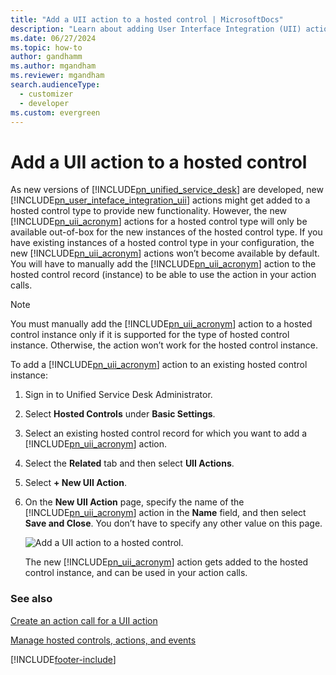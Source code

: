 ```yaml
---
title: "Add a UII action to a hosted control | MicrosoftDocs"
description: "Learn about adding User Interface Integration (UII) actions to a hosted control type to provide new functionality."
ms.date: 06/27/2024
ms.topic: how-to
author: gandhamm
ms.author: mgandham
ms.reviewer: mgandham
search.audienceType: 
  - customizer
  - developer
ms.custom: evergreen
---
```

# Add a UII action to a hosted control
As new versions of [!INCLUDE[pn_unified_service_desk](../includes/pn-unified-service-desk.md)] are developed, new [!INCLUDE[pn_user_inteface_integration_uii](../includes/pn-user-interface-integration-uii.md)] actions might get added to a hosted control type to provide new functionality. However, the new [!INCLUDE[pn_uii_acronym](../includes/pn-uii-acronym.md)] actions for a hosted control type will only be available out-of-box for the new instances of the hosted control type. If you have existing instances of a hosted control type in your configuration, the new [!INCLUDE[pn_uii_acronym](../includes/pn-uii-acronym.md)] actions won’t become available by default. You will have to manually add the [!INCLUDE[pn_uii_acronym](../includes/pn-uii-acronym.md)] action to the hosted control record (instance) to be able to use the action in your action calls.  
  
> [!NOTE]
>  You must manually add the [!INCLUDE[pn_uii_acronym](../includes/pn-uii-acronym.md)] action to a hosted control instance only if it is supported for the type of hosted control instance. Otherwise, the action won’t work for the hosted control instance.  
  
 To add a [!INCLUDE[pn_uii_acronym](../includes/pn-uii-acronym.md)] action to an existing hosted control instance:  
  
1. Sign in to Unified Service Desk Administrator.
  
2. Select **Hosted Controls** under **Basic Settings**.  
  
3. Select an existing hosted control record for which you want to add a [!INCLUDE[pn_uii_acronym](../includes/pn-uii-acronym.md)] action.

4. Select the **Related** tab and then select **UII Actions**.
  
5. Select **+ New UII Action**.
  
6. On the **New UII Action** page, specify the name of the [!INCLUDE[pn_uii_acronym](../includes/pn-uii-acronym.md)] action in the **Name** field, and then select **Save and Close**. You don’t have to specify any other value on this page.  
  
   ![Add a UII action to a hosted control.](../unified-service-desk/media/usd-new-uii-action-hc.png "Add a UII action to a hosted control")  
  
    The new [!INCLUDE[pn_uii_acronym](../includes/pn-uii-acronym.md)] action gets added to the hosted control instance, and can be used in your action calls.  
  
### See also
 [Create an action call for a UII action](../unified-service-desk/create-action-call-uii-action.md)
 
 [Manage hosted controls, actions, and events](../unified-service-desk/manage-hosted-controls-actions-events.md)


[!INCLUDE[footer-include](../includes/footer-banner.md)]
